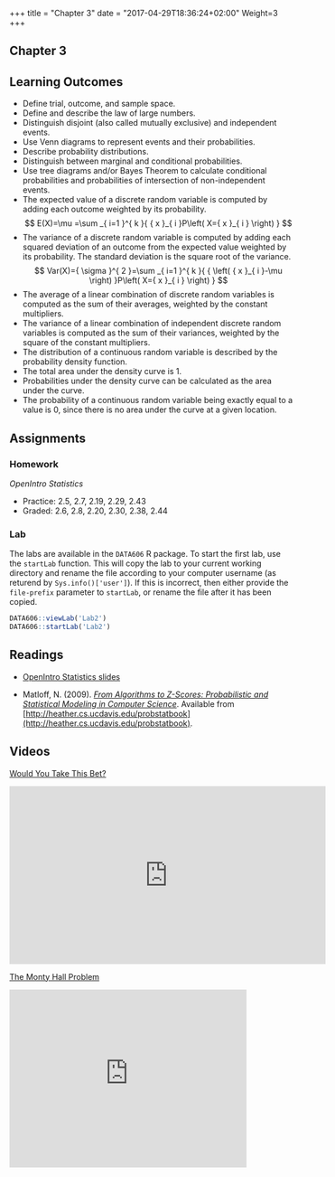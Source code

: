 +++
title = "Chapter 3"
date = "2017-04-29T18:36:24+02:00"
Weight=3
+++

## Chapter 3

## Learning Outcomes

* Define trial, outcome, and sample space.
* Define and describe the law of large numbers.
* Distinguish disjoint (also called mutually exclusive) and independent events.
* Use Venn diagrams to represent events and their probabilities.
* Describe probability distributions.
* Distinguish between marginal and conditional probabilities.
* Use tree diagrams and/or Bayes Theorem to calculate conditional probabilities and probabilities of intersection of non-independent events.
* The expected value of a discrete random variable is computed by adding each outcome weighted by its probability.  
$$ E(X)=\mu =\sum _{ i=1 }^{ k }{ { x }_{ i }P\left( X={ x }_{ i } \right)  }  $$
* The variance of a discrete random variable is computed by adding each squared deviation of an outcome from the expected value weighted by its probability. The standard deviation is the square root of the variance.  
$$ Var(X)={ \sigma  }^{ 2 }=\sum _{ i=1 }^{ k }{ { \left( { x }_{ i }-\mu  \right)  }P\left( X={ x }_{ i } \right)  }  $$
* The average of a linear combination of discrete random variables is computed as the sum of their averages, weighted by the constant multipliers.
* The variance of a linear combination of independent discrete random variables is computed as the sum of their variances, weighted by the square of the constant multipliers.
* The distribution of a continuous random variable is described by the probability density function.
* The total area under the density curve is 1.
* Probabilities under the density curve can be calculated as the area under the curve.
* The probability of a continuous random variable being exactly equal to a value is 0, since there is no area under the curve at a given location.

## Assignments

### Homework

*OpenIntro Statistics*

* Practice: 2.5, 2.7, 2.19, 2.29, 2.43
* Graded: 2.6, 2.8, 2.20, 2.30, 2.38, 2.44

### Lab

The labs are available in the `DATA606` R package. To start the first lab, use the `startLab` function. This will copy the lab to your current working directory and rename the file according to your computer username (as returend by `Sys.info()['user']`). If this is incorrect, then either provide the `file-prefix` parameter to `startLab`, or rename the file after it has been copied.


```r
DATA606::viewLab('Lab2')
DATA606::startLab('Lab2')
```

## Readings

* [OpenIntro Statistics slides](https://github.com/jbryer/DATA606Spring2019/raw/master/Slides/OpenIntro/os2_slides_02.pdf)

* Matloff, N. (2009). [*From Algorithms to Z-Scores: Probabilistic and Statistical Modeling in Computer Science*](https://github.com/jbryer/DATA606Spring2019/blob/master/Textbook/ProbStatBook.pdf?raw=true). Available from [http://heather.cs.ucdavis.edu/probstatbook](http://heather.cs.ucdavis.edu/probstatbook).


## Videos

[Would You Take This Bet?](https://www.youtube.com/watch?v=vBX-KulgJ1o)

<iframe width="560" height="315" src="https://www.youtube.com/embed/vBX-KulgJ1o" frameborder="0" allowfullscreen></iframe>

[The Monty Hall Problem](https://www.youtube.com/watch?v=mhlc7peGlGg)

<iframe width="420" height="315" src="https://www.youtube.com/embed/mhlc7peGlGg" frameborder="0" allowfullscreen></iframe>

